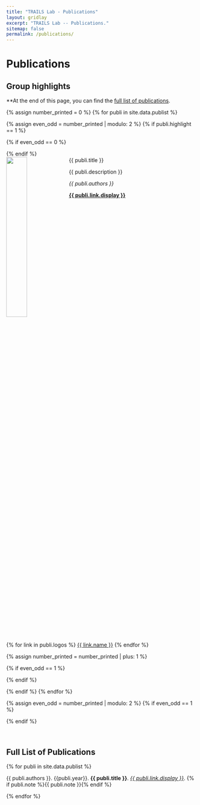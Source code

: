 ```yaml
---
title: "TRAILS Lab - Publications"
layout: gridlay
excerpt: "TRAILS Lab -- Publications."
sitemap: false
permalink: /publications/
---
```



# Publications

## Group highlights

**At the end of this page, you can find the [full list of publications](#full-list-of-publications).

{% assign number_printed = 0 %}
{% for publi in site.data.publist %}

{% assign even_odd = number_printed | modulo: 2 %}
{% if publi.highlight == 1 %}

{% if even_odd == 0 %}
<div class="row">
{% endif %}

<div class="col-sm-6 clearfix">
 <div class="well">
  <pubtit>{{ publi.title }}</pubtit>
  <img src="{{ site.url }}{{ site.baseurl }}/images/pubpic/{{ publi.image }}" class="img-responsive" width="33%" style="float: left" />
  <p>{{ publi.description }}</p>
  <p><em>{{ publi.authors }}</em></p>
  <p><strong><a href="{{ publi.link.url }}">{{ publi.link.display }}</a></strong></p>
  <nobr>
  {% for link in publi.logos %}
   <span></span><span class="publication-logo"><a href="{{link.link }}">{{ link.name }}</a></span>
  {% endfor %}
 </nobr>
 </div>
</div>

{% assign number_printed = number_printed | plus: 1 %}

{% if even_odd == 1 %}
</div>
{% endif %}

{% endif %}
{% endfor %}

{% assign even_odd = number_printed | modulo: 2 %}
{% if even_odd == 1 %}
</div>
{% endif %}

<p> &nbsp; </p>


## Full List of Publications

{% for publi in site.data.publist %}

  {{ publi.authors }}. {{publi.year}}. <b>{{ publi.title }}</b>.
  <em><a href="{{ publi.link.url }}">{{ publi.link.display }}</a></em>. {% if publi.note %}{{ publi.note }}{% endif %}

{% endfor %}
